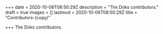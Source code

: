+++
date = 2020-10-06T08:50:29Z
description = "The Doks contributors."
draft = true
images = []
lastmod = 2020-10-06T08:50:29Z
title = "Contributors-(copy)"

+++
The Doks contributors.